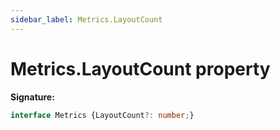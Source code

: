 ```yaml
---
sidebar_label: Metrics.LayoutCount
---
```

# Metrics.LayoutCount property

**Signature:**

```typescript
interface Metrics {LayoutCount?: number;}
```
